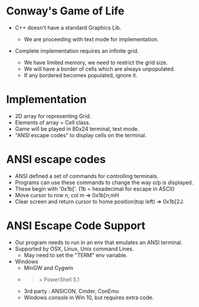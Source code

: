 # Conway's Game of Life

- C++ doesn't have a standard Graphics Lib.
    - We are proceeding with text mode for implementation.

- Complete implementation requires an infinite grid.
    - We have limited memory, we need to restrict the grid size.
    - We will have a border of cells which are always unpopulated.
    - If any bordered becomes populated, ignore it.


# Implementation

- 2D array for representing Grid.
- Elements of array = Cell class.
- Game will be played in 80x24 terminal, text mode.
- "ANSI escape codes" to display cells on the terminal.


# ANSI escape codes

- ANSI defined a set of commands for controlling terminals.
- Programs can use these commands to change the way o/p is displayed.
- These begin with '0x1b['. {1b = hexadecimal for escape in ASCII}
- Move cursor to row n, col m => 0x1b[n;mH
- Clear screen and return cursor to home position(top left) => 0x1b[2J.


# ANSI Escape Code Support

- Our program needs to run in an env that emulates an ANSI terminal.
- Supported by OSX, Linux, Unix command Lines.
    - May need to set the "TERM" env variable.
- Windows
    - MinGW and Cygwin
    - >= PowerShell 5.1
    - 3rd party : ANSICON, Cmder, ConEmu
    - Windows console in Win 10, but requires extra code.

